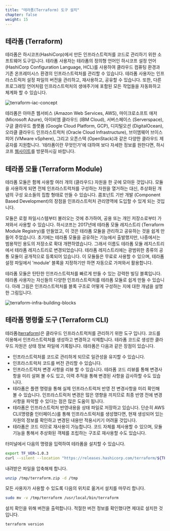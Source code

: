 ```yaml
---
title: "테라폼(Terraform) 도구 설치"
chapter: false
weight: 15
---
```


## 테라폼 (Terraform)
테라폼은 하시코프(HashiCorp)에서 만든 인프라스트럭처를 코드로 관리하기 위한 소프트웨어 도구입니다. 테라폼 사용자는 테라폼의 정의형 언어인 하시코프 설정 언어(HashiCorp Configuration Language, HCL)를 사용하여 클라우드 컴퓨팅 환경과 기존 온프레미시스 환경의 인프라스트럭처를 관리할 수 있습니다. 테라폼 사용자는 인프라스트럭처 설정 파일의 버전을 관리하고, 재사용하고, 공유할 수 있습니다. 또한, 다른 프로그래밍 언어처럼 인프라스트럭처의 생애주기에 포함된 모든 작업들을 자동화하고 체계화 할 수 있습니다.

![terraform-iac-concept](/images/terraform/iac-concept.png)

테라폼은 아마존 웹서비스 (Amazon Web Services, AWS), 마이크로소프트 애저 (Microsoft Azure), 아이비엠 클라우드 (IBM Cloud), 서버스페이스 (Serverspace), 구글 클라우드 플랫폼 (Google Cloud Platform, GCP), 디지털오션 (DigitalOcean), 오라클 클라우드 인프라스트럭처 (Oracle Cloud Infrastructure), 브이엠웨어 브이스피어 (VMware vSphere), 그리고 오픈스택 (OpenStack)과 같은 다양한 클라우드 제공자를 지원합니다. '테라폼이란 무엇인가'에 대하여 보다 자세한 정보를 원한다면, 하시코프 [웹사이트](https://www.terraform.io/intro#what-is-terraform)를 방문하시길 바랍니다.

## 테라폼 모듈 (Terraform Module)
테라폼 모듈은 함께 사용할 여러 개의 (클라우드) 자원을 한 곳에 모아둔 것입니다. 모듈을 사용하게 되면 전체 인프라스트럭처를 구성하는 자원을 열거하는 대신, 추상화된 개념의 구성 요소들의 집합 형태로 만들 수 있습니다. 콤포넌트 기반 개발 (Component Based Development)의 장점을 인프라스트럭처 관리영역에 도입할 수 있게 되는 것입니다.

모듈은 로컬 파일시스템부터 불러오는 것에 추가하여, 공용 또는 개인 저장소로부터 가져와서 사용할 수 있습니다. 하시코프는 2017년에 테라폼 모듈 레지스트리 (Terraform Module Registry)를 만들었고, 이 것은 테라폼 모듈을 관리하고 공유하는 것을 쉽게 만들어 주었습니다. 초기에는 테라폼 모듈을 공유하는 기능에서 출발했지만, 나중에서는 범용적인 용도의 저장소로 확대 개편하였습니다. 그래서 이름도 테라폼 모듈 레지스트리에서 테라폼 레지스트리로 변경되었습니다. 테라폼 레지스트리에는 광범위한 종류의 공통 모듈이 공개적으로 등록되어 있습니다. 이 모듈들은 무료로 사용할 수 있으며, 테라폼 설정 파일에서 'module' 블록을 지정하기만 하면 자동으로 가져와서 활용합니다.

테라폼 모듈은 탄탄한 인프라스트럭처를 빠르게 만들 수 있는 강력한 빌딩 블록입니다. 테라폼 사용자는 자신들의 다양한 인프라스트럭처를 테라폼 모듈로 쉽게 만들 수 있습니다. 아래 그림은 인프라스트럭처를 블록 구조로 어떻게 구성하는 지에 대한 개념을 설명한 그림입니다.

![terraform-infra-building-blocks](/images/terraform/infra-building-blocks.png)

## 테라폼 명령줄 도구 (Terraform CLI)
테라폼([terraform](https://learn.hashicorp.com/tutorials/terraform/install-cli))은 클라우드 인프라스트럭처를 관리하기 위한 도구 입니다. 코드를 이용해서 인프라스트럭처를 생성하고 변경하고 삭제합니다. 테라폼 코드로 생성한 클라우드 자원은 상태 정보 파일에 기록됩니다. 테라폼은 다음과 같은 장점이 있습니다.

- 인프라스트럭처를 코드로 관리하게 되므로 일관성을 유지할 수 있습니다.
- 인프라스트럭처 코드를 버전 관리할 수 있습니다.
- 인프라스트럭처 변경 사항을 리뷰 할 수 있습니다. 테라폼 코드 리뷰를 통해 변경사항을 미리 살펴 볼 수도 있고, 이력 추적을 통해 변경된 사항을 감사하할 수도 있습니다.
- 테라폼은 플랜 명령을 통해 실제 인프라스트럭처 반영 전 변경사항을 미리 확인해 볼 수 있습니다. 인프라스트럭처 변경은 많은 영향을 끼치므로 최종 반영 전에 변경사항을 파악할 수 있다는 점은 많은 도움이 됩니다.
- 테라폼은 인프라스트럭처 반영내용을 상태 파일로 저장하고 있습니다. 단순히 AWS CLI(명령줄 인터페이스)를 통해 인프라스트럭처를 생성했다면, 현재 생성되어 있는 자원의 정보를 확인하고 변경된 내용만 적용시키기 어려울 것입니다.
- 테라폼은 코드 이므로 재사용이 가능합니다. 코드 자체를 제사용할 수 있으며, 모듈기능을 통해서 추상화된 객체를 조립하는 구조로 재사용할 수도 있습니다.

터미널에서 다음의 명령을 입력하여 테라폼을 설치할 수 있습니다.
```sh
export TF_VER=1.0.3
curl --silent --location "https://releases.hashicorp.com/terraform/${TF_VER}/terraform_${TF_VER}_linux_amd64.zip" -o /tmp/terraform.zip
```

내려받은 파일을 압축해제 합니다.
```sh
unzip /tmp/terraform.zip -d /tmp
```

모든 사용자가 사용할 수 있도록 다음의 위치로 옮겨서 설치를 마무리 합니다.
```sh
sudo mv -v /tmp/terraform /usr/local/bin/terraform
```

설치 확인을 위해 버전을 출력합니다. 적절한 버전 정보를 확인했다면 제대로 설치한 것입니다.
```sh
terraform version
```
